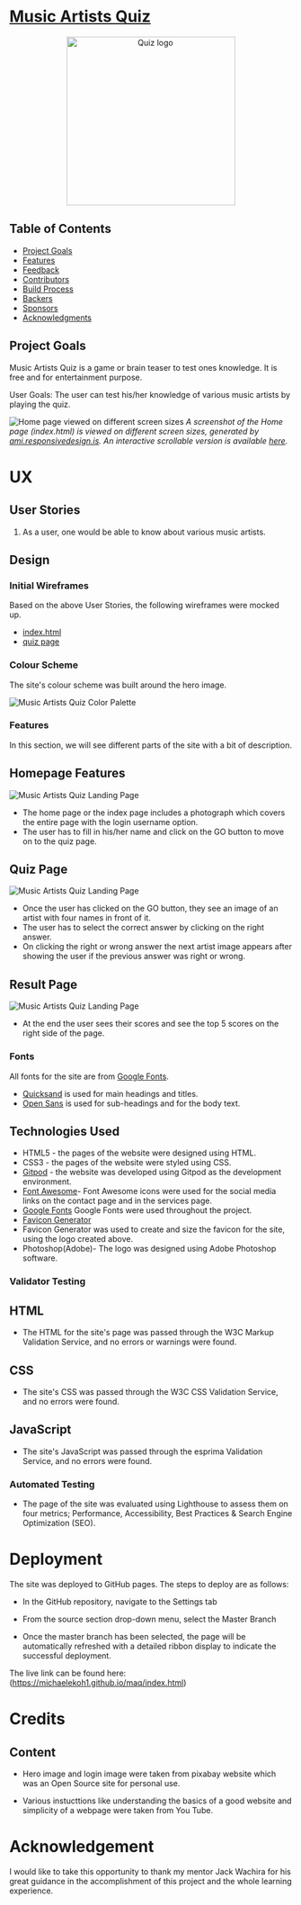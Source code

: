 # [Music Artists Quiz](https://michaelekoh1.github.io/maq/index.html)

<div align="center">
  <img alt="Quiz logo" src="https://github.com/michaelekoh1/maq/blob/main/assets/images/logo.png" width="300px" />
</div>

## Table of Contents

- [Project Goals](#project-goals)
- [Features](#features)
- [Feedback](#feedback)
- [Contributors](#contributors)
- [Build Process](#build-process)
- [Backers](#backers-)
- [Sponsors](#sponsors-)
- [Acknowledgments](#acknowledgments)

## Project Goals
Music Artists Quiz is a game or brain teaser to test ones knowledge.  It is free and for entertainment purpose.


User Goals: The user can test his/her knowledge of various music artists by playing the quiz.

![Home page viewed on different screen sizes](screenshots/responsiveindex.png)
*A screenshot of the Home page (index.html) is viewed on different screen sizes, generated by [ami.responsivedesign.is](http://ami.responsivedesign.is/). An interactive scrollable version is available [here](http://ami.responsivedesign.is/?url=https://michaelekoh1.github.io/maq/index.html).*

# UX
## User Stories

1. As a user, one would be able to know about various music artists.

## Design
### Initial Wireframes
Based on the above User Stories, the following wireframes were mocked up.

- [index.html](https://github.com/michaelekoh1/maq/blob/caf4bc5c2ecf754977300b9d41314aca41eced5a/wireframes/index.pdf#L1-L1)
- [quiz page](https://github.com/michaelekoh1/maq/blob/caf4bc5c2ecf754977300b9d41314aca41eced5a/wireframes/quiz.pdf)


### Colour Scheme

The site's colour scheme was built around the hero image.

![Music Artists Quiz Color Palette](screenshots/colour-palette.png)

### Features
In this section, we will see different parts of the site with a bit of description.

## Homepage Features
![Music Artists Quiz Landing Page](screenshots/index.png)
- The home page or the index page includes a photograph which covers the entire page with the login username option.
- The user has to fill in his/her name and click on the GO button to move on to the quiz page.


## Quiz Page
![Music Artists Quiz Landing Page](screenshots/quizpage.png)
- Once the user has clicked on the GO button, they see an image of an artist with four names in front of it.
- The user has to select the correct answer by clicking on the right answer.
- On clicking the right or wrong answer the next artist image appears after showing the user if the previous answer was right or wrong.


## Result Page
![Music Artists Quiz Landing Page](screenshots/resultpage.png)
- At the end the user sees their scores and see the top 5 scores on the right side of the page.

### Fonts

All fonts for the site are from [Google Fonts](https://fonts.google.com/).
- [Quicksand](https://fonts.google.com/specimen/Quicksand) is used for main headings and titles.
- [Open Sans](https://fonts.googleapis.com/css2?family=Open+Sans&display=swap) is used for sub-headings and for the body text.

## Technologies Used

- HTML5 - the pages of the website were designed using HTML.
- CSS3 -  the pages of the website were styled using CSS.
- [Gitpod](https://www.gitpod.io/) - the website was developed using Gitpod as the development environment.
- [Font Awesome](https://fontawesome.com/)- Font Awesome icons were used for the social media links on the contact page and in the services page.
- [Google Fonts](https://fonts.google.com/) Google Fonts were used throughout the project.
- [Favicon Generator](https://www.favicongenerator.com/)
- Favicon Generator was used to create and size the favicon for the site, using the logo created above.
- Photoshop(Adobe)- The logo was designed using Adobe Photoshop software.


### Validator Testing

## HTML

- The HTML for the site's page was passed through the W3C Markup Validation Service, and no errors or warnings were found.

## CSS

- The site's CSS was passed through the W3C CSS Validation Service, and no errors were found.

## JavaScript

- The site's JavaScript was passed through the esprima Validation Service, and no errors were found.

### Automated Testing

- The page of the site was evaluated using Lighthouse to assess them on four metrics; Performance, Accessibility, Best Practices & Search Engine Optimization (SEO).

# Deployment

The site was deployed to GitHub pages. The steps to deploy are as follows:

- In the GitHub repository, navigate to the Settings tab

- From the source section drop-down menu, select the Master Branch

- Once the master branch has been selected, the page will be automatically refreshed with a detailed ribbon display to indicate the successful deployment.

The live link can be found here: (https://michaelekoh1.github.io/maq/index.html)

# Credits

## Content

- Hero image and login image were taken from pixabay website which was an Open Source site for personal use.

- Various instucttions like understanding the basics of a good website and simplicity of a webpage were taken from You Tube.


# Acknowledgement

I would like to take this opportunity to thank my mentor Jack Wachira for his great guidance in the accomplishment of this project and the whole learning experience.

